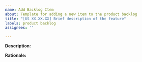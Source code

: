 ```yaml
---
name: Add Backlog Item
about: Template for adding a new item to the product backlog
title: "[US XX.XX.XX] Brief description of the feature"
labels: product backlog
assignees: ''

---
```


<!-- 1. Describe the proposed feature (from the partial user story) -->
**Description:** 

<!-- 2. Specify the rationale (why is this feature needed?) -->
**Rationale:** 

<!-- 3. Add a label to determine the size (time it would take) in story points -->
<!-- 5. Add a label to determine the risk level (low, medium, high) -->
<!-- 6. Add this issue to the Product Backlog project -->